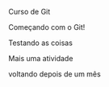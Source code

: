 Curso de Git

Começando com o Git!

Testando as coisas

Mais uma atividade

voltando depois de um mês
